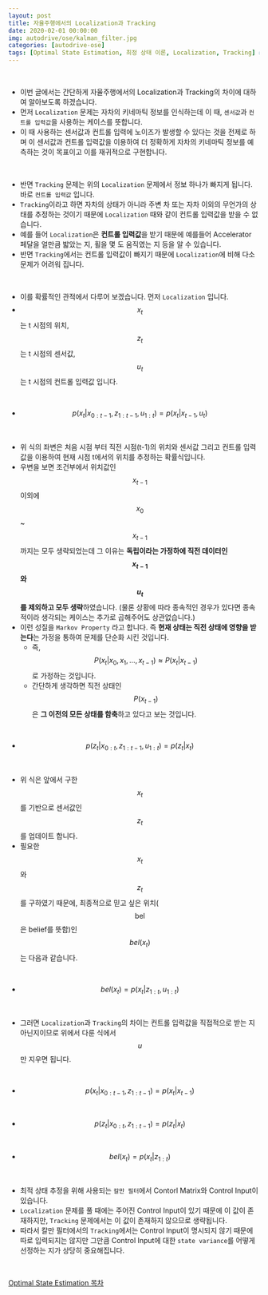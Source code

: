 ```yaml
---
layout: post
title: 자율주행에서의 Localization과 Tracking
date: 2020-02-01 00:00:00
img: autodrive/ose/kalman_filter.jpg
categories: [autodrive-ose] 
tags: [Optimal State Estimation, 최정 상태 이론, Localization, Tracking] # add tag
---
```


<br>

- 이번 글에서는 간단하게 자율주행에서의 Localization과 Tracking의 차이에 대하여 알아보도록 하겠습니다.
- 먼저 `Localization` 문제는 자차의 키네마틱 정보를 인식하는데 이 때, `센서값`과 `컨트롤 입력값`을 사용하는 케이스를 뜻합니다.
- 이 때 사용하는 센서값과 컨트롤 입력에 노이즈가 발생할 수 있다는 것을 전제로 하며 이 센서값과 컨트롤 입력값을 이용하여 더 정확하게 자차의 키네마틱 정보를 예측하는 것이 목표이고 이를 재귀적으로 구현합니다.

<br>

- 반면 `Tracking` 문제는 위의 `Localization` 문제에서 정보 하나가 빠지게 됩니다. 바로 `컨트롤 입력값` 입니다.
- `Tracking`이라고 하면 자차의 상태가 아니라 주변 차 또는 자차 이외의 무언가의 상태를 추정하는 것이기 때문에 `Localization` 때와 같이 컨트롤 입력값을 받을 수 없습니다.
- 예를 들어 `Localization`은 **컨트롤 입력값**을 받기 때문에 예를들어 Accelerator 페달을 얼만큼 밟았는 지, 휠을 몇 도 움직였는 지 등을 알 수 있습니다.
- 반면 `Tracking`에서는 컨트롤 입력값이 빠지기 때문에 `Localization`에 비해 다소 문제가 어려워 집니다.

<br>

- 이를 확률적인 관적에서 다루어 보겠습니다. 먼저 `Localization` 입니다.
- $$ x_{t} $$는 t 시점의 위치, $$ z_{t} $$는 t 시점의 센서값, $$ u_{t} $$는 t 시점의 컨트롤 입력값 입니다.

<br>

- $$ p(x_{t} \vert x_{0:t-1}, z_{1:t-1}, u_{1:t}) = p(x_{t} \vert x_{t-1}, u_{t}) $$

<br>

- 위 식의 좌변은 처음 시점 부터 직전 시점(t-1)의 위치와 센서값 그리고 컨트롤 입력값을 이용하여 현재 시점 t에서의 위치를 추정하는 확률식입니다.
- 우변을 보면 조건부에서 위치값인 $$ x_{t-1} $$ 이외에 $$ x_{0} $$ ~ $$ x_{t-1} $$까지는 모두 생략되었는데 그 이유는 **독립이라는 가정하에 직전 데이터인 $$ x_{t-1} $$와 $$ u_{t} $$를 제외하고 모두 생략**하였습니다. (물론 상황에 따라 종속적인 경우가 있다면 종속적이라 생각되는 케이스는 추가로 곱해주어도 상관없습니다.)
- 이런 성질을 `Markov Property` 라고 합니다. 즉 **현재 상태는 직전 상태에 영향을 받는다**는 가정을 통하여 문제를 단순화 시킨 것입니다.
    - 즉, $$ P(x_{t} \vert x_{0}, x_{1}, ..., x_{t-1} ) \approx P(x_{t} \vert x_{t-1}) $$로 가정하는 것입니다.
    - 간단하게 생각하면 직전 상태인 $$ P(x_{t-1}) $$은 **그 이전의 모든 상태를 함축**하고 있다고 보는 것입니다.

<br>

- $$ p(z_{t} \vert x_{0:t}, z_{1:t-1}, u_{1:t}) = p(z_{t} \vert x_{t}) $$

<br>

- 위 식은 앞에서 구한 $$ x_{t} $$를 기반으로 센서값인 $$ z_{t} $$를 업데이트 합니다.
- 필요한 $$ x_{t} $$와 $$ z_{t} $$를 구하였기 때문에, 최종적으로 믿고 싶은 위치($$ \text{bel} $$은 belief를 뜻함)인 $$ bel(x_{t}) $$는 다음과 같습니다.

<br>

- $$ bel(x_{t}) = p(x_{t} \vert z_{1:t}, u_{1:t}) $$

<br>

- 그러면 `Localization`과 `Tracking`의 차이는 컨트롤 입력값을 직접적으로 받는 지 아닌지이므로 위에서 다룬 식에서 $$ u $$만 지우면 됩니다.

<br>

- $$ p(x_{t} \vert x_{0:t-1}, z_{1:t-1}) = p(x_{t} \vert x_{t-1}) $$

<br>

- $$ p(z_{t} \vert x_{0:t}, z_{1:t-1}) = p(z_{t} \vert x_{t}) $$

<br>

- $$ bel(x_{t}) = p(x_{t} \vert z_{1:t}) $$

<br>

- 최적 상태 추정을 위해 사용되는 `칼만 필터`에서 Contorl Matrix와 Control Input이 있습니다.
- `Localization` 문제를 풀 때에는 주어진 Control Input이 있기 때문에 이 값이 존재하지만, `Tracking` 문제에서는 이 값이 존재하지 않으므로 생략됩니다.
- 따라서 칼만 필터에서의 `Tracking`에서는 Control Input이 명시되지 않기 때문에 따로 입력되지는 않지만 그만큼 Control Input에 대한 `state variance`를 어떻게 선정하는 지가 상당히 중요해집니다.

<br>

[Optimal State Estimation 목차](https://gaussian37.github.io/autodrive-ose-table/)